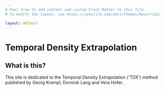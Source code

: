 ```yaml
---
# Feel free to add content and custom Front Matter to this file.
# To modify the layout, see https://jekyllrb.com/docs/themes/#overriding-theme-defaults

layout: default
---
```



Temporal Density Extrapolation
====================

What is this?
---------------------

This site is dedicated to the Temporal Density Extrapolation ('TDX') method published by Georg Krempl, Dominik Lang and Vera Hofer.

